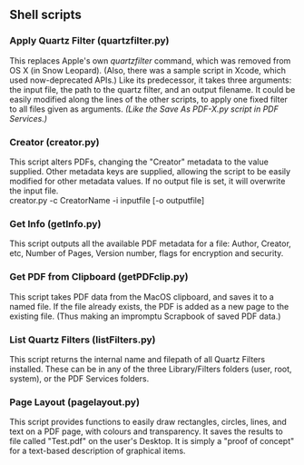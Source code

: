## Shell scripts
### Apply Quartz Filter (quartzfilter.py)
This replaces Apple's own _quartzfilter_ command, which was removed from OS X (in Snow Leopard). (Also, there was a sample script in Xcode, which used now-deprecated APIs.) Like its predecessor, it takes three arguments: the input file, the path to the quartz filter, and an output filename. It could be easily modified along the lines of the other scripts, to apply one fixed filter to all files given as arguments. _(Like the Save As PDF-X.py script in PDF Services.)_

### Creator (creator.py)
This script alters PDFs, changing the "Creator" metadata to the value supplied. Other metadata keys are supplied, allowing the script to be easily modified for other metadata values. If no output file is set, it will overwrite the input file.  
creator.py -c CreatorName -i inputfile [-o outputfile]

### Get Info (getInfo.py)
This script outputs all the available PDF metadata for a file: Author, Creator, etc, Number of Pages, Version number, flags for encryption and security.

### Get PDF from Clipboard (getPDFclip.py)
This script takes PDF data from the MacOS clipboard, and saves it to a named file. If the file already exists, the PDF is added as a new page to the existing file. (Thus making an impromptu Scrapbook of saved PDF data.)

### List Quartz Filters (listFilters.py)
This script returns the internal name and filepath of all Quartz Filters installed. These can be in any of the three Library/Filters folders (user, root, system), or the PDF Services folders.

### Page Layout (pagelayout.py)
This script provides functions to easily draw rectangles, circles, lines, and text on a PDF page, with colours and transparency. It saves the results to file called "Test.pdf" on the user's Desktop. It is simply a "proof of concept" for a text-based description of graphical items.
